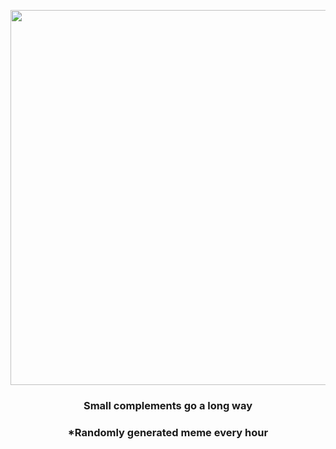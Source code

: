 <p align="center">
        <img src="https://i.redd.it/80n520ppfhn91.jpg" width="600" height="600">
        </p>
        <h3 align="center">Small complements go a long way</h3>
        <h3 align="center">*Randomly generated meme every hour</h3>
    
